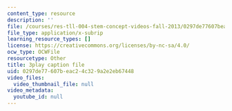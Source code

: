 ```yaml
---
content_type: resource
description: ''
file: /courses/res-tll-004-stem-concept-videos-fall-2013/0297de77607beac24c329a2e2eb67448_NkV27ApZ0h4.srt
file_type: application/x-subrip
learning_resource_types: []
license: https://creativecommons.org/licenses/by-nc-sa/4.0/
ocw_type: OCWFile
resourcetype: Other
title: 3play caption file
uid: 0297de77-607b-eac2-4c32-9a2e2eb67448
video_files:
  video_thumbnail_file: null
video_metadata:
  youtube_id: null
---
```

